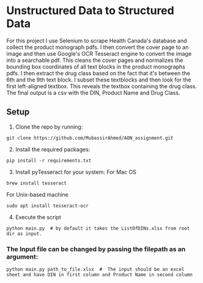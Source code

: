 # Unstructured Data to Structured Data

For this project I use Selenium to scrape Health Canada's database and collect the product monograph pdfs. I then convert the cover page to an image and then use Google's OCR Tesseract engine to convert the image into a searchable pdf. This cleans the cover pages and normalizes the bounding box coordinates of all text blocks in the product monographs pdfs. I then extract the drug class based on the fact that it's between the 6th and the 9th text block. I subset these textblocks and then look for the first left-aligned textbox. This reveals the textbox containing the drug class. The final output is a csv with the DIN, Product Name and Drug Class.

## Setup

1. Clone the repo by running:
```
git clone https://github.com/MubassirAhmed/AON_assignment.git
```

2. Install the required packages:
```
pip install -r requirements.txt
```

3. Install pyTesseract for your system:
For Mac OS
```
brew install tesseract
```

For Unix-based machine
```
sudo apt install tesseract-ocr
```

4. Execute the script
```
python main.py  # by default it takes the ListOfDINs.xlsx from root dir as input. 
```

### The Input file can be changed by passing the filepath as an argument:
```
python main.py path_to_file.xlsx  #  The input should be an excel sheet and have DIN in first column and Product Name in second column
```
